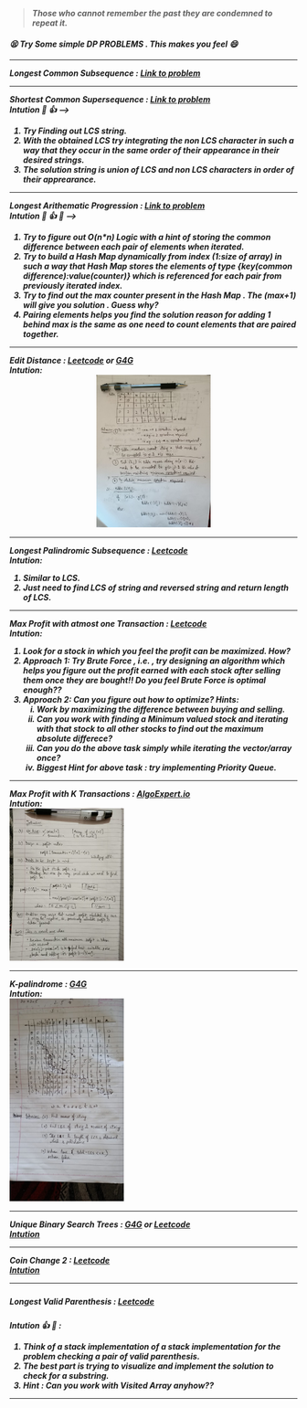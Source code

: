 <link rel="stylesheet" href="https://cdnjs.cloudflare.com/ajax/libs/materialize/1.0.0/css/materialize.min.css">
<blockquote> <strong> <i> Those who cannot remember the past they are condemned to repeat it.<i></strong> </blockquote>

<h5><strong> 😫 <i> Try Some simple DP PROBLEMS . This makes you feel 😄  <i> <strong> <h5>
<hr>
    <strong>Longest Common Subsequence : </strong><a href="https://leetcode.com/problems/longest-common-subsequence/">Link to problem</a>
<hr>
    <strong>Shortest Common Supersequence : </strong><a href="https://leetcode.com/problems/shortest-common-supersequence/">Link to problem</a>
    <br>
    Intution 🤔 👍 --> <br>
    <ol>
            <li>Try Finding out LCS string.
            <li>With the obtained LCS try integrating the non LCS character in such a way that they occur in the same order of their appearance in their desired strings.
            <li>The solution string is union of LCS and non LCS characters in order of their apprearance. 
    </ol>
<hr>
    <strong>Longest Arithematic Progression : </strong><a href="https://practice.geeksforgeeks.org/problems/longest-arithmetic-progression/0">Link to problem</a>
    <br>
    Intution 🤔 👍 💯 --> <br>
    <ol>
            <li>Try to figure out O(n*n) Logic with a hint of storing the common difference between each pair of elements when iterated. 
            <li>Try to build a Hash Map dynamically from index (1:size of array) in such a way that Hash Map stores the elements of type {key(common difference):value(counter)} which is referenced for each pair from previously iterated index.
            <li>Try to find out the max counter present in the Hash Map . The (max+1) will give you solution . Guess why?
            <li>Pairing elements helps you find the solution reason for adding 1 behind max is the same as one need to count elements that are paired together. 
    </ol>
<hr>
    <strong>Edit Distance : </strong><a href ="https://leetcode.com/problems/edit-distance/">Leetcode</a> or <a href="https://practice.geeksforgeeks.org/problems/edit-distance/0">G4G</a>
    <br>Intution:<br>
    <div style="text-align:center">    
    <img class='responsive-img' src="./images/editDistance.jpeg" width="200rem">
    </div>
<hr>
    <strong>Longest Palindromic Subsequence : </strong><a href ="https://leetcode.com/problems/longest-palindromic-subsequence/">Leetcode</a> 
    <br>Intution:<br>
   <ol>
            <li>Similar to LCS.</li>
            <li>Just need to find LCS of string and reversed string and return length of LCS.</li> 
    </ol>

<hr>
    <strong>Max Profit with atmost one Transaction : </strong><a href ="https://leetcode.com/problems/best-time-to-buy-and-sell-stock/">Leetcode</a> 
    <br>Intution:<br>
   <ol>
            <li>Look for a stock in which you feel the profit can be maximized. How?</li>
            <li>Approach 1: Try Brute Force , i.e. , try designing an algorithm which helps you figure out the profit earned with each stock after selling them once they are bought!! Do you feel Brute Force is optimal enough??</li>
            <li>Approach 2: Can you figure out how to optimize? Hints: <br>
                <ol type='i'>
                        <li>Work by maximizing the difference between buying and selling.</li>
                        <li>Can you work with finding a Minimum valued stock and iterating with that stock to all other stocks to find out the maximum absolute differece? </li>
                        <li>Can you do the above task simply while iterating the vector/array once?</li>
                        <li>Biggest Hint for above task : try implementing Priority Queue.</li>
                </ol>
            </li> 
    </ol>

<hr>
    <strong>Max Profit with K Transactions : </strong><a href ="https://www.algoexpert.io/questions/Max%20Profit%20With%20K%20Transactions">AlgoExpert.io</a> 
    <br>Intution:<br>
    <img src='./images/Max Profit with K Transactions.jpeg' class='responsive-img' width="200rem">
<hr>
        <strong>K-palindrome : </strong><a href ="https://practice.geeksforgeeks.org/problems/k-palindrome/1">G4G</a> 
        <br>Intution:<br>
        <img src='./images/k-palindrome.jpeg' class='responsive-img' width="200rem">
<hr>
        <strong>Unique Binary Search Trees : </strong><a href ="https://practice.geeksforgeeks.org/problems/unique-bsts/0">G4G</a> or <a href='https://leetcode.com/problems/unique-binary-search-trees/'>Leetcode</a> 
        <br> <a href='./pdf/uniqueBSTwithCatlanNumbers.pdf'> Intution</a><br>
<hr>
        <strong>Coin Change 2 : </strong>
        <a href='https://leetcode.com/problems/coin-change-2/'>Leetcode</a> 
        <br> <a href='./pdf/coin change ways.pdf'> Intution</a><br>
<hr>

##### Longest Valid Parenthesis : [Leetcode](https://leetcode.com/problems/longest-valid-parentheses/)

Intution 👍 🤔 :
<ol>
<li> Think of a stack implementation of a stack implementation for the problem checking a pair of valid parenthesis.
<li> The best part is trying to visualize and implement the solution to check for a substring.
<li> Hint : Can you work with Visited Array anyhow??  
 </ol>

<hr>
